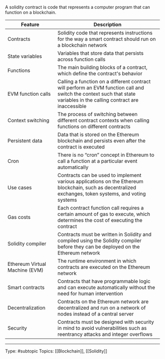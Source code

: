 A solidity contract is code that represents a computer program that can function on a blockchain.

| Feature    | Description                                                                                                                                                            |
|--------------------------------|------------------------------------------------------------------------------------------------------------------------------------------------------------------------|
| Contracts                      | Solidity code that represents instructions for the way a smart contract should run on a blockchain network             |
| State variables                | Variables that store data that persists across function calls                                                                                                          |
| Functions                      | The main building blocks of a contract, which define the contract's behavior                                                                                           |
| EVM function calls             | Calling a function on a different contract will perform an EVM function call and switch the context such that state variables in the calling contract are inaccessible |
| Context switching              | The process of switching between different contract contexts when calling functions on different contracts                                                             |
| Persistent data                | Data that is stored on the Ethereum blockchain and persists even after the contract is executed                                                                        |
| Cron                           | There is no “cron” concept in Ethereum to call a function at a particular event automatically                                                                          |
| Use cases                      | Contracts can be used to implement various applications on the Ethereum blockchain, such as decentralized exchanges, token systems, and voting systems                 |
| Gas costs                      | Each contract function call requires a certain amount of gas to execute, which determines the cost of executing the contract                                           |
| Solidity compiler              | Contracts must be written in Solidity and compiled using the Solidity compiler before they can be deployed on the Ethereum network                                     |
| Ethereum Virtual Machine (EVM) | The runtime environment in which contracts are executed on the Ethereum network                                                                                        |
| Smart contracts                | Contracts that have programmable logic and can execute automatically without the need for human intervention                                                           |
| Decentralization               | Contracts on the Ethereum network are decentralized and run on a network of nodes instead of a central server                                                          |
| Security                       | Contracts must be designed with security in mind to avoid vulnerabilities such as reentrancy attacks and integer overflows                                             |


___
Type: #subtopic 
Topics: [[Blockchain]], [[Solidity]]

